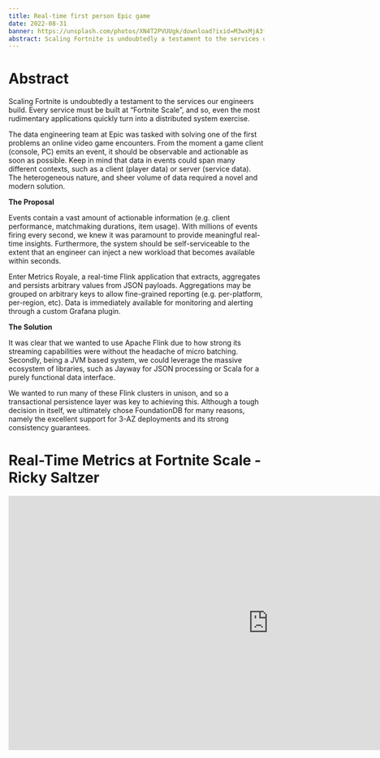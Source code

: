 ```yaml
---
title: Real-time first person Epic game
date: 2022-08-31
banner: https://unsplash.com/photos/XN4T2PVUUgk/download?ixid=M3wxMjA3fDB8MXxhbGx8fHx8fHx8fHwxNjkzNTExOTg3fA&force=true&w=1920
abstract: Scaling Fortnite is undoubtedly a testament to the services our engineers build. Every service must be built at “Fortnite Scale”, and so, even the most rudimentary applications quickly turn into a distributed system exercise.
---
```


# Abstract

Scaling Fortnite is undoubtedly a testament to the services our
engineers build. Every service must be built at “Fortnite Scale”, and
so, even the most rudimentary applications quickly turn into a
distributed system exercise.

The data engineering team at Epic was tasked with solving one of the
first problems an online video game encounters. From the moment a game
client (console, PC) emits an event, it should be observable and
actionable as soon as possible. Keep in mind that data in events could
span many different contexts, such as a client (player data) or server
(service data). The heterogeneous nature, and sheer volume of data
required a novel and modern solution.

**The Proposal**

Events contain a vast amount of actionable information (e.g. client
performance, matchmaking durations, item usage). With millions of
events firing every second, we knew it was paramount to provide
meaningful real-time insights. Furthermore, the system should be
self-serviceable to the extent that an engineer can inject a new
workload that becomes available within seconds.

Enter Metrics Royale, a real-time Flink application that extracts,
aggregates and persists arbitrary values from JSON
payloads. Aggregations may be grouped on arbitrary keys to allow
fine-grained reporting (e.g. per-platform, per-region, etc). Data is
immediately available for monitoring and alerting through a custom
Grafana plugin.

**The Solution**

It was clear that we wanted to use Apache Flink due to how strong its
streaming capabilities were without the headache of micro
batching. Secondly, being a JVM based system, we could leverage the
massive ecosystem of libraries, such as Jayway for JSON processing or
Scala for a purely functional data interface.

We wanted to run many of these Flink clusters in unison, and so a
transactional persistence layer was key to achieving this. Although a
tough decision in itself, we ultimately chose FoundationDB for many
reasons, namely the excellent support for 3-AZ deployments and its
strong consistency guarantees.

# Real-Time Metrics at Fortnite Scale - Ricky Saltzer

<iframe width="1024" height="500" src="https://www.youtube.com/embed/93b--lTq2ng" title="Real-Time Metrics at Fortnite Scale - Ricky Saltzer" frameborder="0" allow="accelerometer; autoplay; clipboard-write; encrypted-media; gyroscope; picture-in-picture; web-share" allowfullscreen></iframe>
